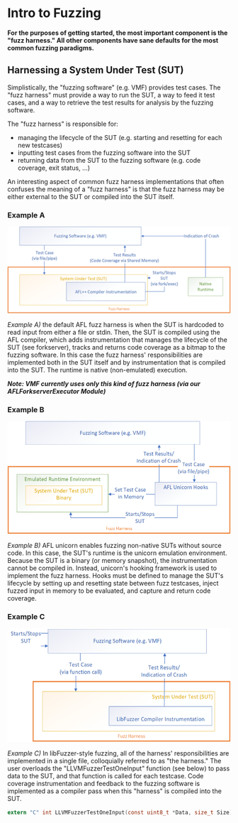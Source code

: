 # Intro to Fuzzing

**For the purposes of getting started, the most important component is the "fuzz harness." All other components have sane defaults for the most common fuzzing paradigms.**

## Harnessing a System Under Test (SUT)

Simplistically, the "fuzzing software" (e.g. VMF) provides test cases.  The "fuzz harness" must provide a way to run the SUT, a way to feed it test cases, and a way to retrieve the test results for analysis by the fuzzing software.  

The "fuzz harness" is responsible for:

- managing the lifecycle of the SUT (e.g. starting and resetting for each new testcases)
- inputting test cases from the fuzzing software into the SUT
- returning data from the SUT to the fuzzing software (e.g. code coverage, exit status, ...)

An interesting aspect of common fuzz harness implementations that often confuses the meaning of a "fuzz harness" is that the fuzz harness may be either external to the SUT or compiled into the SUT itself.

### Example A
![Example A Diagram](./img/VaderOverview_7.png)

 _Example A)_ the default AFL fuzz harness is when the SUT is hardcoded to read input from either a file or stdin. Then, the SUT is compiled using the AFL compiler, which adds instrumentation that manages the lifecycle of the SUT (see forkserver), tracks and returns code coverage as a bitmap to the fuzzing software. In this case the fuzz harness' responsibilities are implemented both in the SUT itself and by instrumentation that is compiled into the SUT. The runtime is native (non-emulated) execution.

 ***Note: VMF currently uses only this kind of fuzz harness (via our AFLForkserverExecutor Module)***

### Example B
![Example B Diagram](./img/VaderOverview_8.png)

_Example B)_ AFL unicorn enables fuzzing non-native SUTs without source code. In this case, the SUT's runtime is the unicorn emulation environment. Because the SUT is a binary (or memory snapshot), the instrumentation cannot be compiled in. Instead, unicorn's hooking framework is used to implement the fuzz harness. Hooks must be defined to manage the SUT's lifecycle by setting up and resetting state between fuzz testcases, inject fuzzed input in memory to be evaluated, and capture and return code coverage.

### Example C
![Example C Diagram](./img/VaderOverview_9.png)

_Example C)_ In libFuzzer-style fuzzing, all of the harness' responsibilities are implemented in a single file, colloquially referred to as "the harness." The user overloads the "LLVMFuzzerTestOneInput" function (see below) to pass data to the SUT, and that function is called for each testcase. Code coverage instrumentation and feedback to the fuzzing software is implemented as a compiler pass when this "harness" is compiled into the SUT.

```c
extern "C" int LLVMFuzzerTestOneInput(const uint8_t *Data, size_t Size);
```

